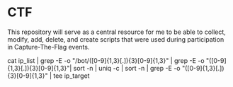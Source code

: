 # CTF

This repository will serve as a central resource for me to be able to collect, modify, add, delete, and create scripts that were used during participation in Capture-The-Flag events.

cat ip_list | grep -E -o "/bot/([0-9]{1,3}[.]){3}[0-9]{1,3}" | grep -E -o "([0-9]{1,3}[.]){3}[0-9]{1,3}"| sort -n | uniq -c | sort -n | grep -E -o "([0-9]{1,3}[.]){3}[0-9]{1,3}" | tee ip_target


